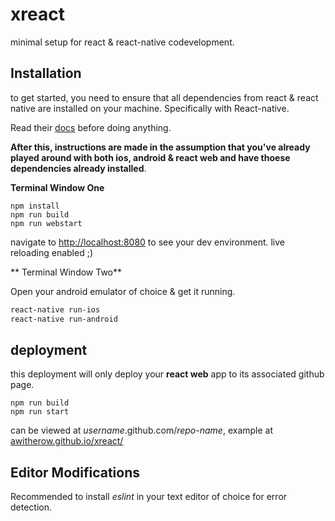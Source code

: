 # xreact

minimal setup for react & react-native codevelopment.

## Installation

to get started, you need to ensure that all dependencies from react & react native are installed on your machine. Specifically with React-native.

Read their [docs](https://facebook.github.io/react-native/docs/getting-started.html) before doing anything.

**After this, instructions are made in the assumption that you've already played around with both ios, android & react web and have thoese dependencies already installed**.

**Terminal Window One**

```
npm install
npm run build
npm run webstart
```
navigate to [http://localhost:8080](localhost:8080) to see your dev environment. live reloading enabled ;)

** Terminal Window Two**

Open your android emulator of choice & get it running.

```bash
react-native run-ios
react-native run-android
```

## deployment

this deployment will only deploy your **react web** app to its associated github page.

```
npm run build
npm run start
```

can be viewed at *username*.github.com/*repo-name*, example at [awitherow.github.io/xreact/](http://awitherow.github.io/xreact/)


## Editor Modifications

Recommended to install *eslint* in your text editor of choice for error detection.
